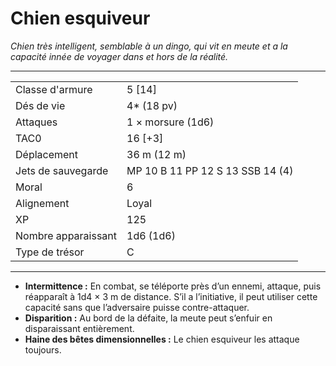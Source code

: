 # Chien esquiveur


*Chien très intelligent, semblable à un dingo, qui vit en meute et a la
capacité innée de voyager dans et hors de la réalité.*

-----

|                     |                                  |
| ------------------- | -------------------------------- |
| Classe d'armure     | 5 \[14\]                         |
| Dés de vie          | 4\* (18 pv)                      |
| Attaques            | 1 × morsure (1d6)                |
| TAC0                | 16 \[+3\]                        |
| Déplacement         | 36 m (12 m)                      |
| Jets de sauvegarde  | MP 10 B 11 PP 12 S 13 SSB 14 (4) |
| Moral               | 6                                |
| Alignement          | Loyal                            |
| XP                  | 125                              |
| Nombre apparaissant | 1d6 (1d6)                        |
| Type de trésor      | C                                |

-----

  - **Intermittence :** En combat, se téléporte près d’un ennemi,
    attaque, puis réapparaît à 1d4 × 3 m de distance. S’il a
    l’initiative, il peut utiliser cette capacité sans que
    l’adversaire puisse contre-attaquer.
  - **Disparition :** Au bord de la défaite, la meute peut s’enfuir en
    disparaissant entièrement.
  - **Haine des bêtes dimensionnelles :** Le chien esquiveur les attaque
    toujours.